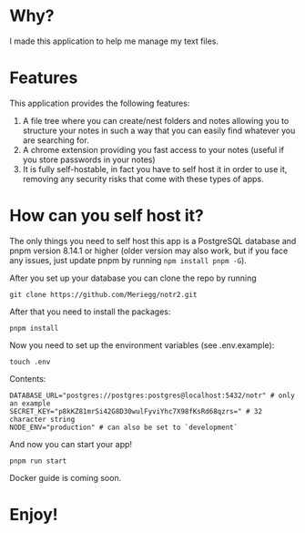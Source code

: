 # Why?

I made this application to help me manage my text files.

# Features

This application provides the following features:
1. A file tree where you can create/nest folders and notes allowing you to structure your notes in such a way that you can easily find whatever you are searching for.
2. A chrome extension providing you fast access to your notes (useful if you store passwords in your notes) 
3. It is fully self-hostable, in fact you have to self host it in order to use it, removing any security risks that come with these types of apps.

# How can you self host it?

The only things you need to self host this app is a PostgreSQL database and pnpm version 8.14.1 or higher (older version may also work, but if you face any issues, just update pnpm by running `npm install pnpm -G`).

After you set up your database you can clone the repo by running

```git clone https://github.com/Meriegg/notr2.git```

After that you need to install the packages:

```pnpm install```

Now you need to set up the environment variables (see .env.example):

```touch .env```

Contents:

```
DATABASE_URL="postgres://postgres:postgres@localhost:5432/notr" # only an example
SECRET_KEY="p8kKZ81mrSi42G8D30wulFyviYhc7X98fKsRd68qzrs=" # 32 character string
NODE_ENV="production" # can also be set to `development`
```

And now you can start your app!

```pnpm run start```

Docker guide is coming soon.

# Enjoy!

